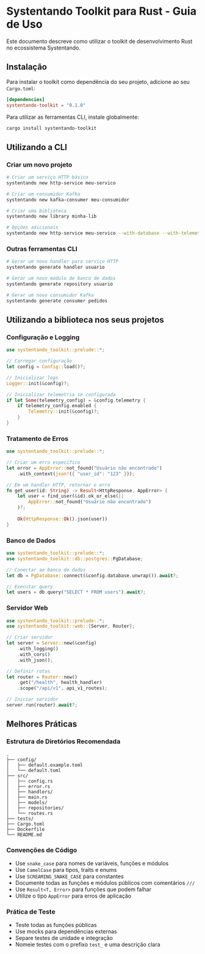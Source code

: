 # Systentando Toolkit para Rust - Guia de Uso

Este documento descreve como utilizar o toolkit de desenvolvimento Rust no ecossistema Systentando.

## Instalação

Para instalar o toolkit como dependência do seu projeto, adicione ao seu `Cargo.toml`:

```toml
[dependencies]
systentando-toolkit = "0.1.0"
```

Para utilizar as ferramentas CLI, instale globalmente:

```bash
cargo install systentando-toolkit
```

## Utilizando a CLI

### Criar um novo projeto

```bash
# Criar um serviço HTTP básico
systentando new http-service meu-servico

# Criar um consumidor Kafka
systentando new kafka-consumer meu-consumidor

# Criar uma biblioteca
systentando new library minha-lib

# Opções adicionais
systentando new http-service meu-servico --with-database --with-telemetry --with-docker
```

### Outras ferramentas CLI

```bash
# Gerar um novo handler para serviço HTTP
systentando generate handler usuario

# Gerar um novo módulo de banco de dados
systentando generate repository usuario

# Gerar um novo consumidor Kafka
systentando generate consumer pedidos
```

## Utilizando a biblioteca nos seus projetos

### Configuração e Logging

```rust
use systentando_toolkit::prelude::*;

// Carregar configuração
let config = Config::load()?;

// Inicializar logs
Logger::init(&config)?;

// Inicializar telemetria se configurada
if let Some(telemetry_config) = &config.telemetry {
    if telemetry_config.enabled {
        Telemetry::init(&config)?;
    }
}
```

### Tratamento de Erros

```rust
use systentando_toolkit::prelude::*;

// Criar um erro específico
let error = AppError::not_found("Usuário não encontrado")
    .with_context(json!({ "user_id": "123" }));

// Em um handler HTTP, retornar o erro
fn get_user(id: String) -> Result<HttpResponse, AppError> {
    let user = find_user(&id).ok_or_else(|| 
        AppError::not_found("Usuário não encontrado")
    )?;
    
    Ok(HttpResponse::Ok().json(user))
}
```

### Banco de Dados

```rust
use systentando_toolkit::prelude::*;
use systentando_toolkit::db::postgres::PgDatabase;

// Conectar ao banco de dados
let db = PgDatabase::connect(&config.database.unwrap()).await?;

// Executar query
let users = db.query("SELECT * FROM users").await?;
```

### Servidor Web

```rust
use systentando_toolkit::prelude::*;
use systentando_toolkit::web::{Server, Router};

// Criar servidor
let server = Server::new(&config)
    .with_logging()
    .with_cors()
    .with_json();

// Definir rotas
let router = Router::new()
    .get("/health", health_handler)
    .scope("/api/v1", api_v1_routes);

// Iniciar servidor
server.run(router).await?;
```

## Melhores Práticas

### Estrutura de Diretórios Recomendada

```
.
├── config/
│   ├── default.example.toml
│   └── default.toml
├── src/
│   ├── config.rs
│   ├── error.rs
│   ├── handlers/
│   ├── main.rs
│   ├── models/
│   ├── repositories/
│   └── routes.rs
├── tests/
├── Cargo.toml
├── Dockerfile
└── README.md
```

### Convenções de Código

- Use `snake_case` para nomes de variáveis, funções e módulos
- Use `CamelCase` para tipos, traits e enums
- Use `SCREAMING_SNAKE_CASE` para constantes
- Documente todas as funções e módulos públicos com comentários `///`
- Use `Result<T, Error>` para funções que podem falhar
- Utilize o tipo `AppError` para erros de aplicação

### Prática de Teste

- Teste todas as funções públicas
- Use mocks para dependências externas
- Separe testes de unidade e integração
- Nomeie testes com o prefixo `test_` e uma descrição clara
